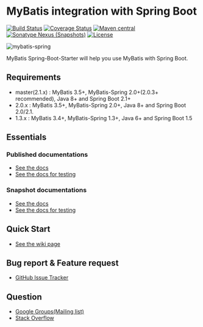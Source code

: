 # MyBatis integration with Spring Boot

[![Build Status](https://travis-ci.org/mybatis/spring-boot-starter.svg)](https://travis-ci.org/mybatis/spring-boot-starter)
[![Coverage Status](https://coveralls.io/repos/github/mybatis/spring-boot-starter/badge.svg?branch=master)](https://coveralls.io/github/mybatis/spring-boot-starter?branch=master)
[![Maven central](https://maven-badges.herokuapp.com/maven-central/org.mybatis.spring.boot/mybatis-spring-boot/badge.svg)](https://maven-badges.herokuapp.com/maven-central/org.mybatis.spring.boot/mybatis-spring-boot)
[![Sonatype Nexus (Snapshots)](https://img.shields.io/nexus/s/https/oss.sonatype.org/org.mybatis.spring.boot/mybatis-spring-boot.svg)](https://oss.sonatype.org/content/repositories/snapshots/org/mybatis/spring/boot/mybatis-spring-boot/)
[![License](http://img.shields.io/:license-apache-brightgreen.svg)](http://www.apache.org/licenses/LICENSE-2.0.html)

![mybatis-spring](http://mybatis.github.io/images/mybatis-logo.png)

MyBatis Spring-Boot-Starter will help you use MyBatis with Spring Boot.

## Requirements

* master(2.1.x) : MyBatis 3.5+, MyBatis-Spring 2.0+(2.0.3+ recommended), Java 8+ and Spring Boot 2.1+
* 2.0.x : MyBatis 3.5+, MyBatis-Spring 2.0+, Java 8+ and Spring Boot 2.0/2.1.
* 1.3.x : MyBatis 3.4+, MyBatis-Spring 1.3+, Java 6+ and Spring Boot 1.5

## Essentials

### Published documentations

* [See the docs](http://www.mybatis.org/spring-boot-starter/mybatis-spring-boot-autoconfigure)
* [See the docs for testing](http://www.mybatis.org/spring-boot-starter/mybatis-spring-boot-test-autoconfigure)

### Snapshot documentations

* [See the docs](https://github.com/mybatis/spring-boot-starter/blob/master/mybatis-spring-boot-autoconfigure/src/site/markdown/index.md)
* [See the docs for testing](https://github.com/mybatis/spring-boot-starter/blob/master/mybatis-spring-boot-test-autoconfigure/src/site/markdown/index.md)

## Quick Start

* [See the wiki page](https://github.com/mybatis/spring-boot-starter/wiki/Quick-Start)

## Bug report & Feature request

* [GitHub Issue Tracker](https://github.com/mybatis/spring-boot-starter/issues)

## Question

* [Google Groups(Mailing list)](https://groups.google.com/forum/#!forum/mybatis-user)
* [Stack Overflow](https://stackoverflow.com/questions/tagged/mybatis)
